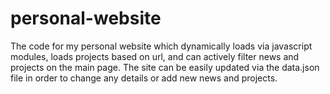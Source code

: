 # personal-website
The code for my personal website which dynamically loads via javascript modules, loads projects based on url, and can actively filter news and projects on the main page. The site can be easily updated via the data.json file in order to change any details or add new news and projects.
